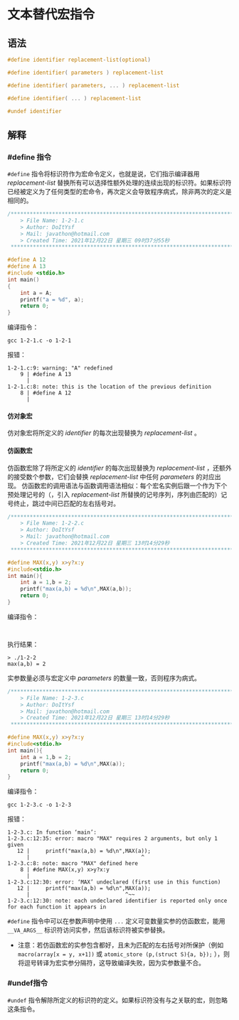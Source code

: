 # **文本替代宏指令**

## **语法**
```c
#define identifier replacement-list(optional)

#define identifier( parameters ) replacement-list

#define identifier( parameters, ... ) replacement-list

#define identifier( ... ) replacement-list

#undef identifier
```

## **解释**
### **#define 指令**

`#define` 指令将标识符作为宏命令定义，也就是说，它们指示编译器用 *replacement-list* 替换所有可以选择性额外处理的连续出现的标识符。如果标识符已经被定义为了任何类型的宏命令，再次定义会导致程序病式，除非两次的定义是相同的。
```c
/*************************************************************************
	> File Name: 1-2-1.c
	> Author: DoItYsf
	> Mail: javathon@hotmail.com
	> Created Time: 2021年12月22日 星期三 09时37分55秒
 ************************************************************************/

#define A 12
#define A 13
#include <stdio.h>
int main()
{
	int a = A;
	printf("a = %d", a);
	return 0;
}
```
编译指令：
```shell
gcc 1-2-1.c -o 1-2-1
```
报错：
```shell
1-2-1.c:9: warning: "A" redefined
    9 | #define A 13
      |
1-2-1.c:8: note: this is the location of the previous definition
    8 | #define A 12
      |
```
#### **仿对象宏**
仿对象宏将所定义的 *identifier* 的每次出现替换为 *replacement-list* 。
#### **仿函数宏**
仿函数宏除了将所定义的 *identifier* 的每次出现替换为 *replacement-list* ，还额外的接受数个参数，它们会替换 *replacement-list* 中任何 *parameters* 的对应出现。
仿函数宏的调用语法与函数调用语法相似：每个宏名实例后跟一个作为下个预处理记号的（，引入 *replacement-list* 所替换的记号序列，序列由匹配的）记号终止，跳过中间已匹配的左右括号对。
```c
/*************************************************************************
	> File Name: 1-2-2.c
	> Author: DoItYsf
	> Mail: javathon@hotmail.com
	> Created Time: 2021年12月22日 星期三 13时14分29秒
 ************************************************************************/

#define MAX(x,y) x>y?x:y
#include<stdio.h>
int main(){
    int a = 1,b = 2;
    printf("max(a,b) = %d\n",MAX(a,b));
    return 0;
}
```
编译指令：
```shell
 
```
执行结果：
```shell
> ./1-2-2
max(a,b) = 2
```
实参数量必须与宏定义中 *parameters* 的数量一致，否则程序为病式。
```c
/*************************************************************************
	> File Name: 1-2-3.c
	> Author: DoItYsf
	> Mail: javathon@hotmail.com
	> Created Time: 2021年12月22日 星期三 13时14分29秒
 ************************************************************************/

#define MAX(x,y) x>y?x:y
#include<stdio.h>
int main(){
    int a = 1,b = 2;
    printf("max(a,b) = %d\n",MAX(a));
    return 0;
}
```
编译指令：
```shell
gcc 1-2-3.c -o 1-2-3
```
报错：
```shell
1-2-3.c: In function ‘main’:
1-2-3.c:12:35: error: macro "MAX" requires 2 arguments, but only 1 given
   12 |     printf("max(a,b) = %d\n",MAX(a));
      |                                   ^
1-2-3.c:8: note: macro "MAX" defined here
    8 | #define MAX(x,y) x>y?x:y
      |
1-2-3.c:12:30: error: ‘MAX’ undeclared (first use in this function)
   12 |     printf("max(a,b) = %d\n",MAX(a));
      |                              ^~~
1-2-3.c:12:30: note: each undeclared identifier is reported only once for each function it appears in
```

`#define` 指令中可以在参数声明中使用 `...` 定义可变数量实参的仿函数宏，能用 `__VA_ARGS__` 标识符访问实参，然后该标识符被实参替换。

- 注意：若仿函数宏的实参包含都好，且未为匹配的左右括号对所保护（例如 `macro(array[x = y, x+1])` 或 `atomic_store (p,(struct S){a, b});` ），则将逗号转译为宏实参分隔符，这导致编译失败，因为实参数量不合。

### **#undef指令**
`#undef` 指令解除所定义的标识符的定义。如果标识符没有与之关联的宏，则忽略这条指令。
